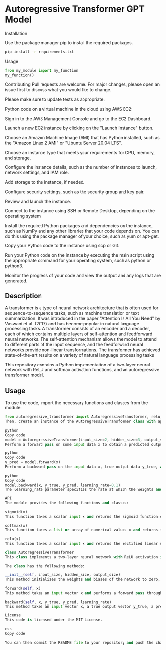 # Autoregressive Transformer GPT Model

Installation

Use the package manager pip to install the required packages.

```bash 
pip install -r requirements.txt
```
Usage
```python
from my_module import my_function
my_function()
```
Contributing
Pull requests are welcome. For major changes, please open an issue first to discuss what you would like to change.

Please make sure to update tests as appropriate.

Python code on a virtual machine in the cloud using AWS EC2:

Sign in to the AWS Management Console and go to the EC2 Dashboard.

Launch a new EC2 instance by clicking on the "Launch Instance" button.

Choose an Amazon Machine Image (AMI) that has Python installed, such as the "Amazon Linux 2 AMI" or "Ubuntu Server 20.04 LTS".

Choose an instance type that meets your requirements for CPU, memory, and storage.

Configure the instance details, such as the number of instances to launch, network settings, and IAM role.

Add storage to the instance, if needed.

Configure security settings, such as the security group and key pair.

Review and launch the instance.

Connect to the instance using SSH or Remote Desktop, depending on the operating system.

Install the required Python packages and dependencies on the instance, such as NumPy and any other libraries that your code depends on. You can do this using the package manager of your choice, such as yum or apt-get.

Copy your Python code to the instance using scp or Git.

Run your Python code on the instance by executing the main script using the appropriate command for your operating system, such as python or python3.

Monitor the progress of your code and view the output and any logs that are generated.



## Description

A transformer is a type of neural network architecture that is often used for sequence-to-sequence tasks, such as machine translation or text summarization. It was introduced in the paper "Attention Is All You Need" by Vaswani et al. (2017) and has become popular in natural language processing tasks. A transformer consists of an encoder and a decoder, each of which contains multiple layers of self-attention and feedforward neural networks. The self-attention mechanism allows the model to attend to different parts of the input sequence, and the feedforward neural networks provide non-linear transformations. The transformer has achieved state-of-the-art results on a variety of natural language processing tasks

This repository contains a Python implementation of a two-layer neural network with ReLU and softmax activation functions, and an autoregressive transformer model.

## Usage

To use the code, import the necessary functions and classes from the module:

```python
from autoregressive_transformer import AutoregressiveTransformer, relu, softmax
Then, create an instance of the AutoregressiveTransformer class with appropriate input, hidden, and output sizes:

python
Copy code
model = AutoregressiveTransformer(input_size=2, hidden_size=3, output_size=2)
Perform a forward pass on some input data x to obtain a predicted output vector y_pred:

python
Copy code
y_pred = model.forward(x)
Perform a backward pass on the input data x, true output data y_true, and predicted output data y_pred to update the weights and biases of the neural network using backpropagation:

python
Copy code
model.backward(x, y_true, y_pred, learning_rate=0.1)
The learning_rate parameter specifies the rate at which the weights and biases are updated.

API
The module provides the following functions and classes:

sigmoid(x)
This function takes a scalar input x and returns the sigmoid function of x, which is defined as 1 / (1 + exp(-x)).

softmax(x)
This function takes a list or array of numerical values x and returns the softmax function of x, which is defined as exp(x_i) / sum(exp(x)) for each element x_i of x. The output is a list or array of the same length as x.

relu(x)
This function takes a scalar input x and returns the rectified linear unit (ReLU) function of x, which is defined as max(0, x).

class AutoregressiveTransformer
This class implements a two-layer neural network with ReLU activation in the first layer and softmax activation in the second layer. The constructor takes three arguments: input_size, hidden_size, and output_size, which specify the sizes of the input, hidden, and output layers, respectively.

The class has the following methods:

__init__(self, input_size, hidden_size, output_size)
This method initializes the weights and biases of the network to zero, and initializes the gradients to zero as well.

forward(self, x)
This method takes an input vector x and performs a forward pass through the neural network. It calculates the first layer activations using the ReLU activation function, and the second layer activations using the softmax activation function. It returns the output vector y.

backward(self, x, y_true, y_pred, learning_rate)
This method takes an input vector x, a true output vector y_true, a predicted output vector y_pred, and a learning rate, and performs a backward pass through the neural network to update the weights and biases using backpropagation. It calculates the gradients of the loss with respect to the weights and biases of each layer, and updates the weights and biases by subtracting the gradient multiplied by the learning rate.

License
This code is licensed under the MIT License.

css
Copy code

You can then commit the README file to your repository and push the changes to GitHub. The README file will be

